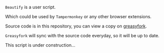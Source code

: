 `Beautify` is a user script.

Which could be used by `Tampermonkey` or any other browser extensions. 

Source code is in this repository, you can view a copy on [greasyfork](https://greasyfork.org/zh-CN/scripts/390421-beautify).

`Greasyfork` will sync with the source code everyday, so it will be up to date. 

This script is under construction...